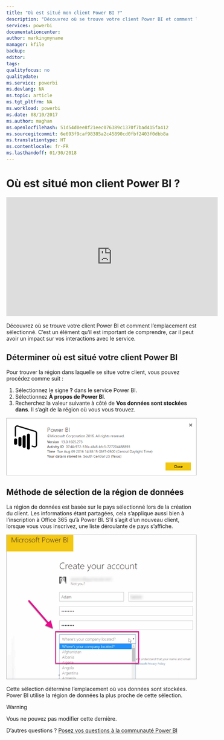 ```yaml
---
title: "Où est situé mon client Power BI ?"
description: "Découvrez où se trouve votre client Power BI et comment l’emplacement est sélectionné. C’est un élément qu’il est important de comprendre, car il peut avoir un impact sur vos interactions avec le service."
services: powerbi
documentationcenter: 
author: markingmyname
manager: kfile
backup: 
editor: 
tags: 
qualityfocus: no
qualitydate: 
ms.service: powerbi
ms.devlang: NA
ms.topic: article
ms.tgt_pltfrm: NA
ms.workload: powerbi
ms.date: 08/10/2017
ms.author: maghan
ms.openlocfilehash: 51d54d0ee8f21eec076389c1370f7bad415fa412
ms.sourcegitcommit: 6e693f9caf98385a2c45890cd0fbf2403f0dbb8a
ms.translationtype: HT
ms.contentlocale: fr-FR
ms.lasthandoff: 01/30/2018
---
```

# <a name="where-is-my-power-bi-tenant-located"></a>Où est situé mon client Power BI ?
<iframe width="560" height="315" src="https://www.youtube.com/embed/0fOxaHJPvdM?showinfo=0" frameborder="0" allowfullscreen></iframe>

Découvrez où se trouve votre client Power BI et comment l’emplacement est sélectionné. C’est un élément qu’il est important de comprendre, car il peut avoir un impact sur vos interactions avec le service.

## <a name="how-to-determine-where-your-power-bi-tenant-is-located"></a>Déterminer où est situé votre client Power BI
Pour trouver la région dans laquelle se situe votre client, vous pouvez procédez comme suit :

1. Sélectionnez le signe **?** dans le service Power BI.
2. Sélectionnez **À propos de Power BI**.
3. Recherchez la valeur suivante à côté de **Vos données sont stockées dans**. Il s’agit de la région où vous vous trouvez.

![](media/service-admin-where-is-my-tenant-located/power-bi-data-region.png)

## <a name="how-the-data-region-is-selected"></a>Méthode de sélection de la région de données
La région de données est basée sur le pays sélectionné lors de la création du client. Les informations étant partagées, cela s’applique aussi bien à l’inscription à Office 365 qu’à Power BI. S’il s’agit d’un nouveau client, lorsque vous vous inscrivez, une liste déroulante de pays s’affiche.

![](media/service-admin-where-is-my-tenant-located/sign-up-country-selection.png)

Cette sélection détermine l’emplacement où vos données sont stockées. Power BI utilise la région de données la plus proche de cette sélection.

> [!WARNING]
> Vous ne pouvez pas modifier cette dernière.
> 
> 

D’autres questions ? [Posez vos questions à la communauté Power BI](http://community.powerbi.com/)

